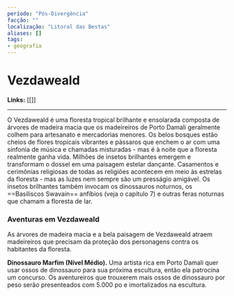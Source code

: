 ```yaml
---
período: "Pós-Divergência"
facção: ""
localização: "Litoral das Bestas"
aliases: []
tags:
- geografia
---
```


# **Vezdaweald**

**Links:** [[]]

---
O Vezdaweald é uma floresta tropical brilhante e ensolarada composta de árvores de madeira macia que os madeireiros de Porto Damali geralmente colhem para artesanato e mercadorias menores. Os belos bosques estão cheios de flores tropicais vibrantes e pássaros que enchem o ar com uma sinfonia de música e chamadas misturadas - mas é à noite que a floresta realmente ganha vida. Milhões de insetos brilhantes emergem e transformam o dossel em uma paisagem estelar dançante. Casamentos e cerimônias religiosas de todas as religiões acontecem em meio às estrelas da floresta - mas as luzes nem sempre são um presságio amigável. Os insetos brilhantes também invocam os dinossauros noturnos, os ==Basiliscos Swavain== anfíbios (veja o capítulo 7) e outras feras noturnas que chamam a floresta de lar.

### **Aventuras em Vezdaweald**
As árvores de madeira macia e a bela paisagem de Vezdaweald atraem madeireiros que precisam da proteção dos personagens contra os habitantes da floresta.

**Dinossauro Marfim (Nível Médio).** Uma artista rica em Porto Damali quer usar ossos de dinossauro para sua próxima escultura, então ela patrocina um concurso. Os aventureiros que trouxerem mais ossos de dinossauro por peso serão presenteados com 5.000 po e imortalizados na escultura.